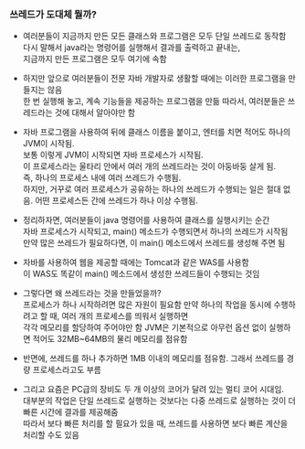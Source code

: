 

### 쓰레드가 도대체 뭘까?

- 여러분들이 지금까지 만든 모든 클래스와 프로그램은 모두 단일 쓰레드로 동작함  
  다시 말해서 java라는 명령어를 실행해서 결과를 출력하고 끝내는,  
  지금까지 만든 프로그램은 모두 여기에 속함
  
- 하지만 앞으로 여러분들이 전문 자바 개발자로 생활할 때에는 이러한 프로그램을 만들지는 않음  
  한 번 실행해 놓고, 계속 기능들을 제공하는 프로그램을 만듦
  따라서, 여러분들은 쓰레드라는 것에 대해서 알아야만 함 
  
- 자바 프로그램을 사용하여 뒤에 클래스 이름을 붙이고, 엔터를 치면 적어도 하나의 JVM이 시작됨.  
  보통 이렇게 JVM이 시작되면 자바 프로세스가 시작됨.  
  이 프로세스라는 울타리 안에서 여러 개의 쓰레드라는 것이 아둥바둥 살게 됨.  
  즉, 하나의 프로세스 내에 여러 쓰레드가 수행됨.  
  하지만, 거꾸로 여러 프로세스가 공유하는 하나의 쓰레드가 수행되는 일은 절대 없음. 
  어떤 프로세스든 간에 쓰레드가 하나 이상 수행됨. 
  
- 정리하자면, 여러분들이 java 명령어를 사용하여 클래스를 실행시키는 순간  
  자바 프로세스가 시작되고, main() 메소드가 수행되면서 하나의 쓰레드가 시작됨  
  만약 많은 쓰레드가 필요하다면, 이 main() 메소드에서 쓰레드를 생성해 주면 됨  
  
- 자바를 사용하여 웹을 제공할 때에는 Tomcat과 같은 WAS를 사용함  
  이 WAS도 똑같이 main() 메소드에서 생성한 쓰레드들이 수행되는 것임 
  
  
- 그렇다면 왜 쓰레드라는 것을 만들었을까?  
  프로세스가 하나 시작하려면 많은 자원이 필요함 
  만약 하나의 작업을 동시에 수행하려고 할 때, 여러 개의 프로세스를 띄워서 실행하면  
  각각 메모리를 할당하여 주어야만 함 
  JVM은 기본적으로 아무런 옵션 없이 실행하면 적어도 32MB~64MB의 물리 메모리를 점유함  
 
 
- 반면에, 쓰레드를 하나 추가하면 1MB 이내의 메모리를 점유함.
  그래서 쓰레드를 경량 프로세스라고도 부름  
  
- 그리고 요즘은 PC급의 장비도 두 개 이상의 코어가 달려 있는 멀티 코어 시대임.  
  대부분의 작업은 단일 쓰레드로 실행하는 것보다는 다중 쓰레드로 실행하는 것이 더 빠른 시간에 결과를 제공해줌  
  따라서 보다 빠른 처리를 할 필요가 있을 때, 쓰레드를 사용하면 보다 빠른 계산을 처리할 수도 있음  
  

  
 
  
  
  
  
